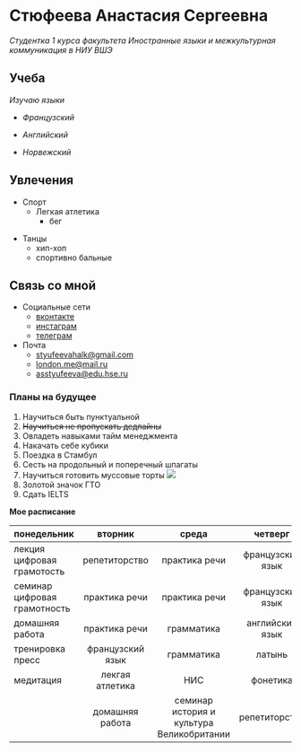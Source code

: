 # Стюфеева Анастасия Сергеевна

*Студентка 1 курса факультета Иностранные языки и межкультурная коммуникация в НИУ ВШЭ*

##  Учеба
_Изучаю языки_
 - *Французский*
 + *Английский* 
 - *Норвежский* 
## Увлечения 
+ Спорт 
  - Легкая атлетика 
    + бег 
- Танцы 
  + хип-хоп 
  - спортивно бальные 
## Связь со мной 
* Социальные сети 	
  + [вконтакте](https://vk.com/sexyunicornn)
  - [инстаграм](https://instagram.com/halkyou)
  + [телеграм](https://t.me/anananastyas)
* Почта 
  + styufeevahalk@gmail.com
  - london.me@mail.ru 
  + asstyufeeva@edu.hse.ru

 ### Планы на будущее 
 1. Научиться быть пунктуальной
 2. ~~Научиться не пропускать дедлайны~~
 3. Овладеть навыками тайм менеджмента 
 4. Накачать себе кубики 
 5. Поездка в Стамбул 
 6. Сесть на продольный и поперечный шпагаты 
 7. Научиться готовить муссовые торты
 ![](https://magistika.com/uploads/files/G4p8bHKuPn8vUo6dgDLEMQ.jpg)
 8. Золотой значок ГТО 
 9. Сдать IELTS 

**Мое расписание**

| понедельник | вторник | среда | четверг | пятница | суббота |воскресенье |
| --- | :---: | :---: | :---: | :---: | :---: | ---: |
| лекция цифровая грамотость | репетиторство | практика речи | французский язык | домашняя работа | домашняя работа | репетиторство |
| семинар цифровая грамотность | практика речи | практика речи | французский язык | лекция история и культура Великобритании | репетиторство | домашняя работа |
| домашняя работа | практика речи | грамматика | английский язык | легкая атлетика | отдых | репетиторство |
| тренировка пресс | французский язык | грамматика | латынь | отдых | домашняя работа | домашняя работа |
| медитация | лекгая атлетика | НИС | фонетика |  | тренировка пресс | кино |
|  | домашняя работа | семинар история и культура Великобритании | репетиторство |  |  | медитация |
